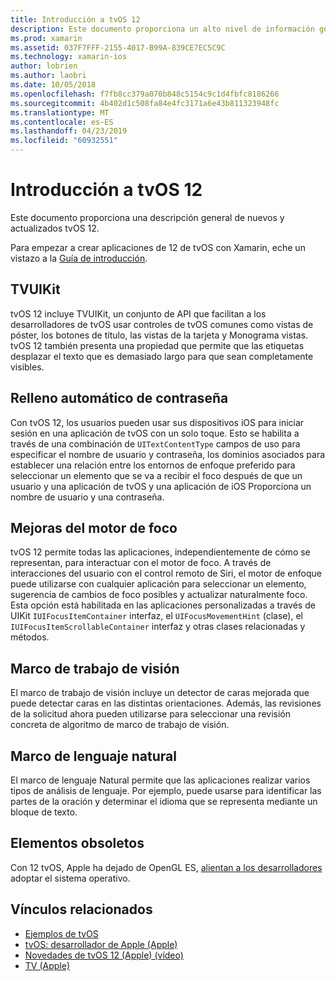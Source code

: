```yaml
---
title: Introducción a tvOS 12
description: Este documento proporciona un alto nivel de información general de las características nuevas y actualizadas en tvOS 12 para la versión de vista previa de qué Xamarin actualmente proporciona enlaces de C#.
ms.prod: xamarin
ms.assetid: 037F7FFF-2155-4017-B99A-839CE7EC5C9C
ms.technology: xamarin-ios
author: lobrien
ms.author: laobri
ms.date: 10/05/2018
ms.openlocfilehash: f7fb8cc379a070b848c5154c9c1d4fbfc8186266
ms.sourcegitcommit: 4b402d1c508fa84e4fc3171a6e43b811323948fc
ms.translationtype: MT
ms.contentlocale: es-ES
ms.lasthandoff: 04/23/2019
ms.locfileid: "60932551"
---
```

# <a name="introduction-to-tvos-12"></a>Introducción a tvOS 12

Este documento proporciona una descripción general de nuevos y actualizados tvOS 12.

Para empezar a crear aplicaciones de 12 de tvOS con Xamarin, eche un vistazo a la [Guía de introducción](~/ios/platform/introduction-to-ios12/get-started.md).

## <a name="tvuikit"></a>TVUIKit

tvOS 12 incluye TVUIKit, un conjunto de API que facilitan a los desarrolladores de tvOS usar controles de tvOS comunes como vistas de póster, los botones de título, las vistas de la tarjeta y Monograma vistas. tvOS 12 también presenta una propiedad que permite que las etiquetas desplazar el texto que es demasiado largo para que sean completamente visibles.

## <a name="password-autofill"></a>Relleno automático de contraseña

Con tvOS 12, los usuarios pueden usar sus dispositivos iOS para iniciar sesión en una aplicación de tvOS con un solo toque. Esto se habilita a través de una combinación de `UITextContentType` campos de uso para especificar el nombre de usuario y contraseña, los dominios asociados para establecer una relación entre los entornos de enfoque preferido para seleccionar un elemento que se va a recibir el foco después de que un usuario y una aplicación de tvOS y una aplicación de iOS Proporciona un nombre de usuario y una contraseña.

## <a name="focus-engine-enhancements"></a>Mejoras del motor de foco

tvOS 12 permite todas las aplicaciones, independientemente de cómo se representan, para interactuar con el motor de foco. A través de interacciones del usuario con el control remoto de Siri, el motor de enfoque puede utilizarse con cualquier aplicación para seleccionar un elemento, sugerencia de cambios de foco posibles y actualizar naturalmente foco. Esta opción está habilitada en las aplicaciones personalizadas a través de UIKit `IUIFocusItemContainer` interfaz, el `UIFocusMovementHint` (clase), el `IUIFocusItemScrollableContainer` interfaz y otras clases relacionadas y métodos.

## <a name="vision-framework"></a>Marco de trabajo de visión

El marco de trabajo de visión incluye un detector de caras mejorada que puede detectar caras en las distintas orientaciones. Además, las revisiones de la solicitud ahora pueden utilizarse para seleccionar una revisión concreta de algoritmo de marco de trabajo de visión.

## <a name="natural-language-framework"></a>Marco de lenguaje natural

El marco de lenguaje Natural permite que las aplicaciones realizar varios tipos de análisis de lenguaje. Por ejemplo, puede usarse para identificar las partes de la oración y determinar el idioma que se representa mediante un bloque de texto.

## <a name="deprecations"></a>Elementos obsoletos

Con 12 tvOS, Apple ha dejado de OpenGL ES, [alientan a los desarrolladores](https://developer.apple.com/tvos/whats-new/) adoptar el sistema operativo.

## <a name="related-links"></a>Vínculos relacionados

- [Ejemplos de tvOS](https://developer.xamarin.com/samples/tvos/all/)
- [tvOS: desarrollador de Apple (Apple)](https://developer.apple.com/tvos/)
- [Novedades de tvOS 12 (Apple) (vídeo)](https://developer.apple.com/videos/play/wwdc2018/208/)
- [TV (Apple)](https://www.apple.com/tv/)